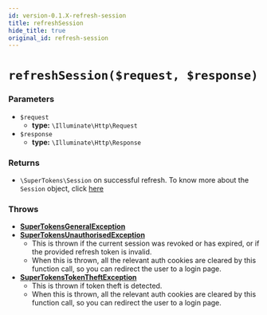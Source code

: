 ```yaml
---
id: version-0.1.X-refresh-session
title: refreshSession
hide_title: true
original_id: refresh-session
---
```


# `refreshSession($request, $response)`
### Parameters

- `$request`
    - **type:** `\Illuminate\Http\Request`
- `$response`
    - **type:** `\Illuminate\Http\Response`

### Returns
- `\SuperTokens\Session` on successful refresh. To know more about the `Session` object, click [here](./session-object/overview)

### Throws
- **[SuperTokensGeneralException](../error-handling/general-error)**
- **[SuperTokensUnauthorisedException](../error-handling/unauthorised)**
    - This is thrown if the current session was revoked or has expired, or if the provided refresh token is invalid.
    - When this is thrown, all the relevant auth cookies are cleared by this function call, so you can redirect the user to a login page.
- **[SuperTokensTokenTheftException](../error-handling/token-theft-detected)**
    - This is thrown if token theft is detected.
    - When this is thrown, all the relevant auth cookies are cleared by this function call, so you can redirect the user to a login page.